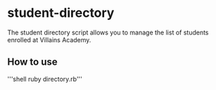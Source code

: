 # student-directory #

The student directory script allows you to manage the list of students enrolled at Villains Academy.

## How to use ##
'''shell ruby directory.rb'''

